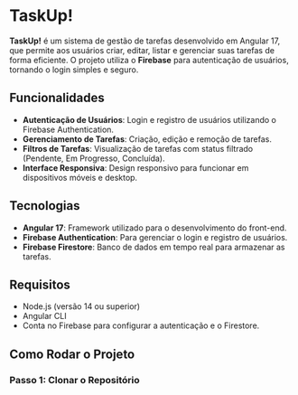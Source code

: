 # TaskUp!

**TaskUp!** é um sistema de gestão de tarefas desenvolvido em Angular 17, que permite aos usuários criar, editar, listar e gerenciar suas tarefas de forma eficiente. O projeto utiliza o **Firebase** para autenticação de usuários, tornando o login simples e seguro.

## Funcionalidades

- **Autenticação de Usuários**: Login e registro de usuários utilizando o Firebase Authentication.
- **Gerenciamento de Tarefas**: Criação, edição e remoção de tarefas.
- **Filtros de Tarefas**: Visualização de tarefas com status filtrado (Pendente, Em Progresso, Concluída).
- **Interface Responsiva**: Design responsivo para funcionar em dispositivos móveis e desktop.

## Tecnologias

- **Angular 17**: Framework utilizado para o desenvolvimento do front-end.
- **Firebase Authentication**: Para gerenciar o login e registro de usuários.
- **Firebase Firestore**: Banco de dados em tempo real para armazenar as tarefas.

## Requisitos

- Node.js (versão 14 ou superior)
- Angular CLI
- Conta no Firebase para configurar a autenticação e o Firestore.

## Como Rodar o Projeto

### Passo 1: Clonar o Repositório

